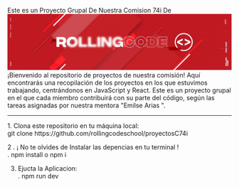  Este es un Proyecto Grupal De Nuestra Comision 74i De
     <img src="./src/assets/rollingcode_school_cover.jpeg" alt="Logo Del School" />
¡Bienvenido al repositorio de proyectos de nuestra comisión! Aquí encontrarás una recopilación de los proyectos en los que estuvimos trabajando, centrándonos en JavaScript y React. Este es un proyecto grupal en el que cada miembro contribuirá con su parte del código, según las tareas asignadas por nuestra mentora "Emilse Arias ".

<hr>
1. Clona este repositorio en tu máquina local: <br>
  git clone https://github.com/rollingcodeschool/proyectosC74i

2 . ¡ No te olvides de Instalar las depencias en tu terminal ! <br>
. npm install o npm i


3. Ejucta la Aplicacion:<br>
. npm run dev 

